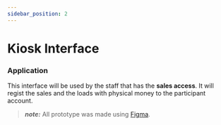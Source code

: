 ```yaml
---
sidebar_position: 2
---
```


# Kiosk Interface
### Application

This interface will be used by the staff that has the **sales access**.
It will regist the sales and the loads with physical money to the participant account.

<!-- ![alt text](img/kioskInterfaceSale.png) -->

> **_note:_**  All prototype was made using [Figma](https://www.figma.com).